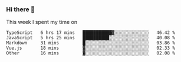### Hi there 👋

<!--
**qiruohan/qiruohan** is a ✨ _special_ ✨ repository because its `README.md` (this file) appears on your GitHub profile.

Here are some ideas to get you started:

- 🔭 I’m currently working on ...
- 🌱 I’m currently learning ...
- 👯 I’m looking to collaborate on ...
- 🤔 I’m looking for help with ...
- 💬 Ask me about ...
- 📫 How to reach me: ...
- 😄 Pronouns: ...
- ⚡ Fun fact: ...
-->

This week I spent my time on 
<!--START_SECTION:waka-->

```text
TypeScript   6 hrs 17 mins   ███████████▓░░░░░░░░░░░░░   46.42 %
JavaScript   5 hrs 25 mins   ██████████░░░░░░░░░░░░░░░   40.08 %
Markdown     31 mins         █░░░░░░░░░░░░░░░░░░░░░░░░   03.86 %
Vue.js       18 mins         ▓░░░░░░░░░░░░░░░░░░░░░░░░   02.33 %
Other        16 mins         ▓░░░░░░░░░░░░░░░░░░░░░░░░   02.08 %
```

<!--END_SECTION:waka-->
